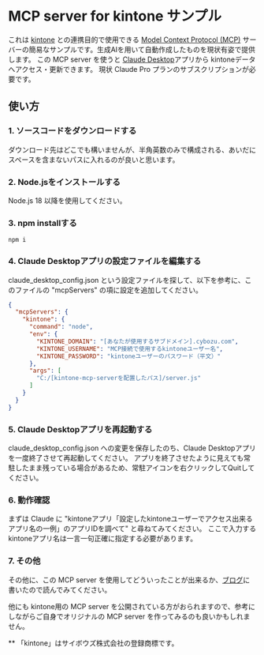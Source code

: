 # MCP server for kintone サンプル

これは [kintone](https://kintone.cybozu.co.jp/) との連携目的で使用できる [Model Context Protocol (MCP)](https://modelcontextprotocol.io/) サーバーの簡易なサンプルです。生成AIを用いて自動作成したものを現状有姿で提供します。
この MCP server を使うと [Claude Desktop](https://claude.ai/download)アプリから kintoneデータへアクセス・更新できます。
現状 Claude Pro プランのサブスクリプションが必要です。

## 使い方

### 1. ソースコードをダウンロードする

ダウンロード先はどこでも構いませんが、半角英数のみで構成される、あいだにスペースを含まないパスに入れるのが良いと思います。

### 2. Node.jsをインストールする

Node.js 18 以降を使用してください。

### 3. npm installする

```
npm i
```

### 4. Claude Desktopアプリの設定ファイルを編集する

claude_desktop_config.json という設定ファイルを探して、以下を参考に、このファイルの "mcpServers" の項に設定を追加してください。

```json
{
  "mcpServers": {
    "kintone": {
      "command": "node",
      "env": {
        "KINTONE_DOMAIN": "[あなたが使用するサブドメイン].cybozu.com",
        "KINTONE_USERNAME": "MCP接続で使用するkintoneユーザー名",
        "KINTONE_PASSWORD": "kintoneユーザーのパスワード（平文）"
      },
      "args": [
        "C:/[kintone-mcp-serverを配置したパス]/server.js"
      ]
    }
  }
}
```

### 5. Claude Desktopアプリを再起動する

claude_desktop_config.json への変更を保存したのち、Claude Desktopアプリを一度終了させて再起動してください。
アプリを終了させたように見えても常駐したまま残っている場合があるため、常駐アイコンを右クリックしてQuitしてください。

### 6. 動作確認

まずは Claude に "kintoneアプリ「設定したkintoneユーザーでアクセス出来るアプリ名の一例」のアプリIDを調べて" と尋ねてみてください。
ここで入力するkintoneアプリ名は一言一句正確に指定する必要があります。

### 7. その他

その他に、この MCP server を使用してどういったことが出来るか、[ブログ](https://www.r3it.com/blog/kintone-mcp-server-20250115-yamauchi)に書いたので読んでみてください。

他にも kintone用の MCP server を公開されている方がおられますので、参考にしながらご自身でオリジナルの MCP server を作ってみるのも良いかもしれません。

** 「kintone」はサイボウズ株式会社の登録商標です。